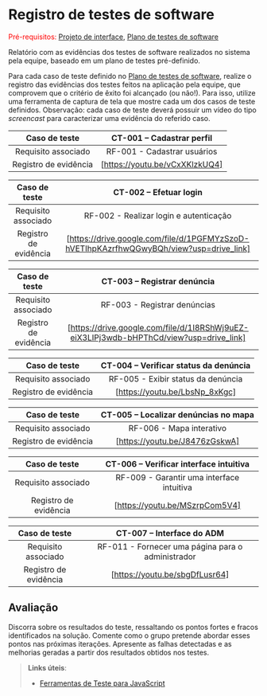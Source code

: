 # Registro de testes de software

<span style="color:red">Pré-requisitos: <a href="04-Projeto-interface.md"> Projeto de interface</a></span>, <a href="07-Plano-testes-software.md"> Plano de testes de software</a>

Relatório com as evidências dos testes de software realizados no sistema pela equipe, baseado em um plano de testes pré-definido.

Para cada caso de teste definido no <a href="07-Plano-testes-software.md"> Plano de testes de software</a>, realize o registro das evidências dos testes feitos na aplicação pela equipe, que comprovem que o critério de êxito foi alcançado (ou não!). Para isso, utilize uma ferramenta de captura de tela que mostre cada um dos casos de teste definidos. Observação: cada caso de teste deverá possuir um vídeo do tipo _screencast_ para caracterizar uma evidência do referido caso.

| **Caso de teste** 	| **CT-001 – Cadastrar perfil** 	|
|:---:	|:---:	|
| Requisito associado |RF-001	- Cadastrar usuários |
| Registro de evidência | [https://youtu.be/vCxXKlzkUQ4]

| **Caso de teste** 	| **CT-002 – Efetuar login** 	|
|:---:	|:---:	|
| Requisito associado | RF-002 - Realizar login e autenticação |
| Registro de evidência | [https://drive.google.com/file/d/1PGFMYzSzoD-hVETIhpKAzrfhwQGwyBQh/view?usp=drive_link]

| **Caso de teste** 	| **CT-003 – Registrar denúncia** 	|
|:---:	|:---:	|
| Requisito associado | RF-003 - Registrar denúncias |
| Registro de evidência | [https://drive.google.com/file/d/1I8RShWj9uEZ-eiX3LIPj3wdb-bHPThCd/view?usp=drive_link]

| **Caso de teste** 	| **CT-004 – Verificar status da denúncia** 	|
|:---:	|:---:	|
| Requisito associado | RF-005 - Exibir status da denúncia |
| Registro de evidência | [https://youtu.be/LbsNp_8xKgc]

| **Caso de teste** 	| **CT-005 – Localizar denúncias no mapa** 	|
|:---:	|:---:	|
| Requisito associado | RF-006 - Mapa interativo |
| Registro de evidência | [https://youtu.be/J8476zGskwA]

| **Caso de teste** 	| **CT-006 – Verificar interface intuitiva** 	|
|:---:	|:---:	|
| Requisito associado | RF-009 - Garantir uma interface intuitiva |
| Registro de evidência | [https://youtu.be/MSzrpCom5V4]

| **Caso de teste** 	| **CT-007 – Interface do ADM** 	|
|:---:	|:---:	|
| Requisito associado | RF-011 - Fornecer uma página para o administrador |
| Registro de evidência | [https://youtu.be/sbgDfLusr64]

## Avaliação

Discorra sobre os resultados do teste, ressaltando os pontos fortes e fracos identificados na solução. Comente como o grupo pretende abordar esses pontos nas próximas iterações. Apresente as falhas detectadas e as melhorias geradas a partir dos resultados obtidos nos testes.

> **Links úteis**:
> - [Ferramentas de Teste para JavaScript](https://geekflare.com/javascript-unit-testing/)
